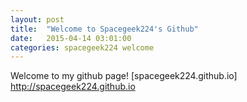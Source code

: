 ```yaml
---
layout: post
title:  "Welcome to Spacegeek224's Github"
date:   2015-04-14 03:01:00
categories: spacegeek224 welcome
---
```

Welcome to my github page!
[spacegeek224.github.io] http://spacegeek224.github.io
